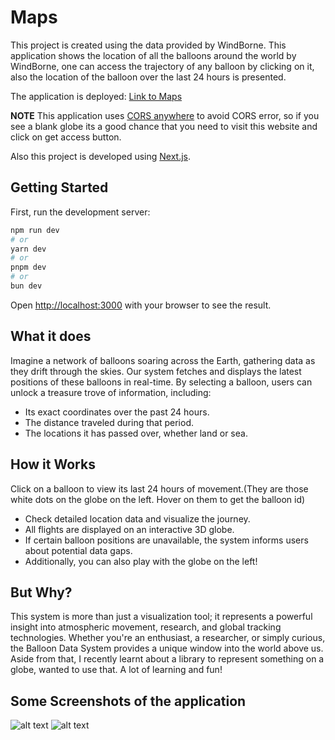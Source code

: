 # Maps
This project is created using the data provided by WindBorne. This application shows the location of all the balloons around the world by WindBorne, one can access the trajectory of any balloon by clicking on it, also the location of the balloon over the last 24 hours is presented.

The application is deployed: [Link to Maps](https://maps-d31zm0zyv-uthams-projects-d19d9bb6.vercel.app/)

**NOTE**
This application uses [CORS anywhere](https://cors-anywhere.herokuapp.com/) to avoid CORS error, so if you see a blank globe its a good chance that you need to visit this website and click on get access button.


Also this project is developed using [Next.js](https://nextjs.org).

## Getting Started

First, run the development server:

```bash
npm run dev
# or
yarn dev
# or
pnpm dev
# or
bun dev
```
Open [http://localhost:3000](http://localhost:3000) with your browser to see the result.

## What it does
Imagine a network of balloons soaring across the Earth, gathering data as they drift through the skies. Our system fetches and displays the latest positions of these balloons in real-time. By selecting a balloon, users can unlock a treasure trove of information, including:

 - Its exact coordinates over the past 24 hours.
 - The distance traveled during that period.
 - The locations it has passed over, whether land or sea.

 ## How it Works
Click on a balloon to view its last 24 hours of movement.(They are those white dots on the globe on the left. Hover on them to get the balloon id)

 - Check detailed location data and visualize the journey.
 - All flights are displayed on an interactive 3D globe.
 - If certain balloon positions are unavailable, the system informs users about potential data gaps.
 - Additionally, you can also play with the globe on the left!

 ## But Why?
  This system is more than just a visualization tool; it represents a powerful insight into atmospheric movement, research, and global tracking technologies. Whether you're an enthusiast, a researcher, or simply curious, the Balloon Data System provides a unique window into the world above us.
  Aside from that, I recently learnt about a library to represent something on a globe, wanted to use that. A lot of learning and fun!

  ## Some Screenshots of the application
  ![alt text](http://url/to/img.png)
  ![alt text](http://url/to/img.png)